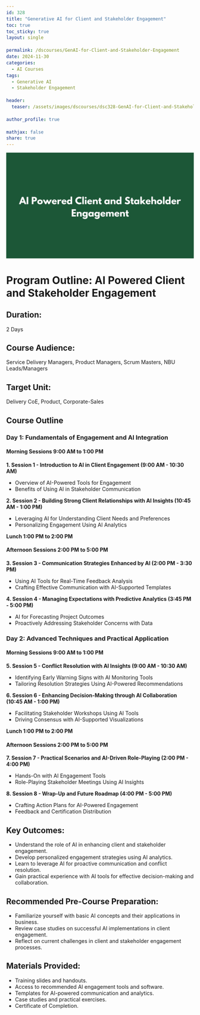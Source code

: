 ```yaml
---
id: 328    
title: "Generative AI for Client and Stakeholder Engagement"
toc: true
toc_sticky: true
layout: single

permalink: /dscourses/GenAI-for-Client-and-Stakeholder-Engagement
date: 2024-11-30
categories:
  - AI Courses
tags: 
  - Generative AI
  - Stakeholder Engagement

header:
  teaser: /assets/images/dscourses/dsc328-GenAI-for-Client-and-Stakeholder-Engagement.jpg

author_profile: true

mathjax: false
share: true
---
```


![AI Powered Client and Stakeholder Engagement](/assets/images/dscourses/dsc328-GenAI-for-Client-and-Stakeholder-Engagement.jpg)

# Program Outline: AI Powered Client and Stakeholder Engagement  

## Duration:  
2 Days  

## Course Audience:  
Service Delivery Managers, Product Managers, Scrum Masters, NBU Leads/Managers  

## Target Unit:  
Delivery CoE, Product, Corporate-Sales  


## Course Outline  

### Day 1: Fundamentals of Engagement and AI Integration  

#### Morning Sessions 9:00 AM to 1:00 PM  

**1. Session 1 - Introduction to AI in Client Engagement (9:00 AM - 10:30 AM)**  
- Overview of AI-Powered Tools for Engagement  
- Benefits of Using AI in Stakeholder Communication  

**2. Session 2 - Building Strong Client Relationships with AI Insights (10:45 AM - 1:00 PM)**  
- Leveraging AI for Understanding Client Needs and Preferences  
- Personalizing Engagement Using AI Analytics  

**Lunch 1:00 PM to 2:00 PM**  

#### Afternoon Sessions 2:00 PM to 5:00 PM  

**3. Session 3 - Communication Strategies Enhanced by AI (2:00 PM - 3:30 PM)**  
- Using AI Tools for Real-Time Feedback Analysis  
- Crafting Effective Communication with AI-Supported Templates  

**4. Session 4 - Managing Expectations with Predictive Analytics (3:45 PM - 5:00 PM)**  
- AI for Forecasting Project Outcomes  
- Proactively Addressing Stakeholder Concerns with Data  


### Day 2: Advanced Techniques and Practical Application  

#### Morning Sessions 9:00 AM to 1:00 PM  

**5. Session 5 - Conflict Resolution with AI Insights (9:00 AM - 10:30 AM)**  
- Identifying Early Warning Signs with AI Monitoring Tools  
- Tailoring Resolution Strategies Using AI-Powered Recommendations  

**6. Session 6 - Enhancing Decision-Making through AI Collaboration (10:45 AM - 1:00 PM)**  
- Facilitating Stakeholder Workshops Using AI Tools  
- Driving Consensus with AI-Supported Visualizations  

**Lunch 1:00 PM to 2:00 PM**  

#### Afternoon Sessions 2:00 PM to 5:00 PM  

**7. Session 7 - Practical Scenarios and AI-Driven Role-Playing (2:00 PM - 4:00 PM)**  
- Hands-On with AI Engagement Tools  
- Role-Playing Stakeholder Meetings Using AI Insights  

**8. Session 8 - Wrap-Up and Future Roadmap (4:00 PM - 5:00 PM)**  
- Crafting Action Plans for AI-Powered Engagement  
- Feedback and Certification Distribution  


## **Key Outcomes:**  
- Understand the role of AI in enhancing client and stakeholder engagement.  
- Develop personalized engagement strategies using AI analytics.  
- Learn to leverage AI for proactive communication and conflict resolution.  
- Gain practical experience with AI tools for effective decision-making and collaboration.  


## **Recommended Pre-Course Preparation:**  
- Familiarize yourself with basic AI concepts and their applications in business.  
- Review case studies on successful AI implementations in client engagement.  
- Reflect on current challenges in client and stakeholder engagement processes.  


## **Materials Provided:**  
- Training slides and handouts.  
- Access to recommended AI engagement tools and software.  
- Templates for AI-powered communication and analytics.  
- Case studies and practical exercises.  
- Certificate of Completion.  